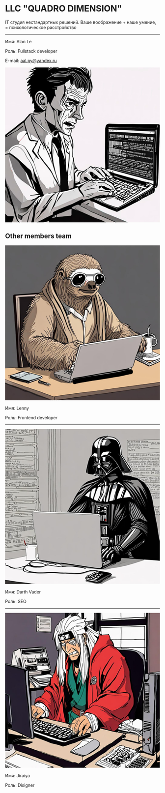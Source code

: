 # LLC "QUADRO DIMENSION"
IT студия нестандартных решений. Ваше воображение + наше умение, = психологическое расстройство
___

Имя: Alan Le

Роль: Fullstack developer

E-mail: [aal.py@yandex.ru](mailto:aal.py@yandex.ru)

![Фото](/img/gen_ava.png)

## Other members team

![Фото](/img/gen_fr1.png)

Имя: Lenny

Роль: Frontend developer
___
![Фото](/img/gen_fr2.png)

Имя: Darth Vader

Роль: SEO
___
![Фото](/img/gen_fr3.png)

Имя: Jiraiya

Роль: Disigner